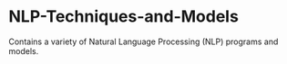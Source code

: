 # NLP-Techniques-and-Models
Contains a variety of Natural Language Processing (NLP) programs and models.
